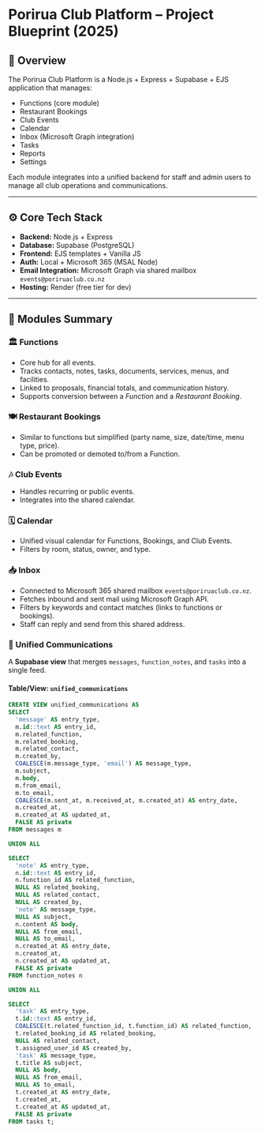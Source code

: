 # Porirua Club Platform – Project Blueprint (2025)

## 🧩 Overview
The Porirua Club Platform is a Node.js + Express + Supabase + EJS application that manages:
- Functions (core module)
- Restaurant Bookings
- Club Events
- Calendar
- Inbox (Microsoft Graph integration)
- Tasks
- Reports
- Settings

Each module integrates into a unified backend for staff and admin users to manage all club operations and communications.

---

## ⚙️ Core Tech Stack
- **Backend:** Node.js + Express  
- **Database:** Supabase (PostgreSQL)  
- **Frontend:** EJS templates + Vanilla JS  
- **Auth:** Local + Microsoft 365 (MSAL Node)  
- **Email Integration:** Microsoft Graph via shared mailbox `events@poriruaclub.co.nz`  
- **Hosting:** Render (free tier for dev)  

---

## 🧠 Modules Summary

### 🏛️ Functions
- Core hub for all events.
- Tracks contacts, notes, tasks, documents, services, menus, and facilities.
- Linked to proposals, financial totals, and communication history.
- Supports conversion between a *Function* and a *Restaurant Booking*.

### 🍽️ Restaurant Bookings
- Similar to functions but simplified (party name, size, date/time, menu type, price).
- Can be promoted or demoted to/from a Function.

### 🎶 Club Events
- Handles recurring or public events.
- Integrates into the shared calendar.

### 🗓️ Calendar
- Unified visual calendar for Functions, Bookings, and Club Events.
- Filters by room, status, owner, and type.

### 📥 Inbox
- Connected to Microsoft 365 shared mailbox `events@poriruaclub.co.nz`.
- Fetches inbound and sent mail using Microsoft Graph API.
- Filters by keywords and contact matches (links to functions or bookings).
- Staff can reply and send from this shared address.

### 💬 Unified Communications
A **Supabase view** that merges `messages`, `function_notes`, and `tasks` into a single feed.

#### Table/View: `unified_communications`
```sql
CREATE VIEW unified_communications AS
SELECT 
  'message' AS entry_type,
  m.id::text AS entry_id,
  m.related_function,
  m.related_booking,
  m.related_contact,
  m.created_by,
  COALESCE(m.message_type, 'email') AS message_type,
  m.subject,
  m.body,
  m.from_email,
  m.to_email,
  COALESCE(m.sent_at, m.received_at, m.created_at) AS entry_date,
  m.created_at,
  m.created_at AS updated_at,
  FALSE AS private
FROM messages m

UNION ALL

SELECT 
  'note' AS entry_type,
  n.id::text AS entry_id,
  n.function_id AS related_function,
  NULL AS related_booking,
  NULL AS related_contact,
  NULL AS created_by,
  'note' AS message_type,
  NULL AS subject,
  n.content AS body,
  NULL AS from_email,
  NULL AS to_email,
  n.created_at AS entry_date,
  n.created_at,
  n.created_at AS updated_at,
  FALSE AS private
FROM function_notes n

UNION ALL

SELECT 
  'task' AS entry_type,
  t.id::text AS entry_id,
  COALESCE(t.related_function_id, t.function_id) AS related_function,
  t.related_booking_id AS related_booking,
  NULL AS related_contact,
  t.assigned_user_id AS created_by,
  'task' AS message_type,
  t.title AS subject,
  NULL AS body,
  NULL AS from_email,
  NULL AS to_email,
  t.created_at AS entry_date,
  t.created_at,
  t.created_at AS updated_at,
  FALSE AS private
FROM tasks t;
